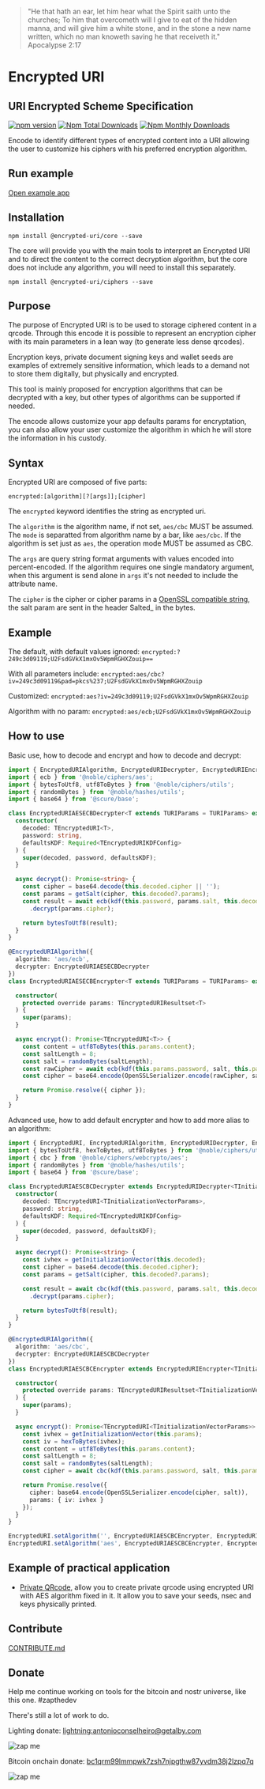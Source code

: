 > "He that hath an ear, let him hear what the Spirit saith unto the churches; To him that overcometh will I give to eat of the hidden manna, and will give him a white stone, and in the stone a new name written, which no man knoweth saving he that receiveth it."
> Apocalypse 2:17

# Encrypted URI
## URI Encrypted Scheme Specification

[![npm version](https://badge.fury.io/js/@encrypted-uri%2Fcore.svg)](https://github.com/antonioconselheiro/encrypted-uri)
[![Npm Total Downloads](https://img.shields.io/npm/dt/@encrypted-uri/core.svg)](https://github.com/antonioconselheiro/encrypted-uri)
[![Npm Monthly Downloads](https://img.shields.io/npm/dm/@encrypted-uri/core.svg)](https://github.com/antonioconselheiro/encrypted-uri)

Encode to identify different types of encrypted content into a URI allowing the user to customize his ciphers with his preferred encryption algorithm.

## Run example
[Open example app](https://antonioconselheiro.github.io/encrypted-uri/ciphers-example/browser/)

## Installation

```npm install @encrypted-uri/core --save```

The core will provide you with the main tools to interpret an Encrypted URI and to direct the content to the correct decryption algorithm, but the core does not include any algorithm, you will need to install this separately.

```npm install @encrypted-uri/ciphers --save```

## Purpose

The purpose of Encrypted URI is to be used to storage ciphered content in a qrcode. Through this encode it is possible to represent an encryption cipher with its main parameters in a lean way (to generate less dense qrcodes).

Encryption keys, private document signing keys and wallet seeds are examples of extremely sensitive information, which leads to a demand not to store them digitally, but physically and encrypted.

This tool is mainly proposed for encryption algorithms that can be decrypted with a key, but other types of algorithms can be supported if needed.

The encode allows customize your app defaults params for encryptation, you can also allow your user customize the algorithm in which he will store the information in his custody.

## Syntax
Encrypted URI are composed of five parts:

```encrypted:[algorithm][?[args]];[cipher]```

The ```encrypted``` keyword identifies the string as encrypted uri.

The ```algorithm``` is the algorithm name, if not set, ```aes/cbc``` MUST be  assumed. The ```mode``` is separatted from algorithm name by a bar, like ```aes/cbc```. If the algorithm is set just as ```aes```, the operation mode MUST be  assumed as CBC.

The ```args``` are query string format arguments with values encoded into percent-encoded. If the algorithm requires one single mandatory argument, when this argument is send alone in ```args``` it's not needed to include the attribute name.

The ```cipher``` is the cipher or cipher params in a [OpenSSL compatible string](https://www.openssl.org/docs/man1.0.2/man1/openssl-enc.html), the salt param are sent in the header Salted_ in the bytes.

## Example
The default, with default values ignored:
```encrypted:?249c3d09119;U2FsdGVkX1mxOv5WpmRGHXZouip==```

With all parameters include:
```encrypted:aes/cbc?iv=249c3d09119&pad=pkcs%237;U2FsdGVkX1mxOv5WpmRGHXZouip```

Customized:
```encrypted:aes?iv=249c3d09119;U2FsdGVkX1mxOv5WpmRGHXZouip```

Algorithm with no param:
```encrypted:aes/ecb;U2FsdGVkX1mxOv5WpmRGHXZouip```

## How to use
Basic use, how to decode and encrypt and how to decode and decrypt: 

```typescript
import { EncryptedURIAlgorithm, EncryptedURIDecrypter, EncryptedURIEncrypter, TEncryptedURI, TEncryptedURIKDFConfig, TEncryptedURIResultset, TURIParams } from '@encrypted-uri/core';
import { ecb } from '@noble/ciphers/aes';
import { bytesToUtf8, utf8ToBytes } from '@noble/ciphers/utils';
import { randomBytes } from '@noble/hashes/utils';
import { base64 } from '@scure/base';

class EncryptedURIAESECBDecrypter<T extends TURIParams = TURIParams> extends EncryptedURIDecrypter<T> {
  constructor(
    decoded: TEncryptedURI<T>,
    password: string,
    defaultsKDF: Required<TEncryptedURIKDFConfig>
  ) {
    super(decoded, password, defaultsKDF);
  }

  async decrypt(): Promise<string> {
    const cipher = base64.decode(this.decoded.cipher || '');
    const params = getSalt(cipher, this.decoded?.params);
    const result = await ecb(kdf(this.password, params.salt, this.decoded))
      .decrypt(params.cipher);

    return bytesToUtf8(result);
  }
}

@EncryptedURIAlgorithm({
  algorithm: 'aes/ecb',
  decrypter: EncryptedURIAESECBDecrypter
})
class EncryptedURIAESECBEncrypter<T extends TURIParams = TURIParams> extends EncryptedURIEncrypter<TURIParams> {

  constructor(
    protected override params: TEncryptedURIResultset<T>
  ) {
    super(params);
  }

  async encrypt(): Promise<TEncryptedURI<T>> {
    const content = utf8ToBytes(this.params.content);
    const saltLength = 8;
    const salt = randomBytes(saltLength);
    const rawCipher = await ecb(kdf(this.params.password, salt, this.params.kdf)).encrypt(content);
    const cipher = base64.encode(OpenSSLSerializer.encode(rawCipher, salt));

    return Promise.resolve({ cipher });
  }
}

```

Advanced use, how to add default encrypter and how to add more alias to an algorithm: 
```typescript
import { EncryptedURI, EncryptedURIAlgorithm, EncryptedURIDecrypter, EncryptedURIEncrypter, TEncryptedURI, TEncryptedURIKDFConfig, TEncryptedURIResultset } from '@encrypted-uri/core';
import { bytesToUtf8, hexToBytes, utf8ToBytes } from '@noble/ciphers/utils';
import { cbc } from '@noble/ciphers/webcrypto/aes';
import { randomBytes } from '@noble/hashes/utils';
import { base64 } from '@scure/base';

class EncryptedURIAESCBCDecrypter extends EncryptedURIDecrypter<TInitializationVectorParams> {
  constructor(
    decoded: TEncryptedURI<TInitializationVectorParams>,
    password: string,
    defaultsKDF: Required<TEncryptedURIKDFConfig>
  ) {
    super(decoded, password, defaultsKDF);
  }

  async decrypt(): Promise<string> {
    const ivhex = getInitializationVector(this.decoded);
    const cipher = base64.decode(this.decoded.cipher);
    const params = getSalt(cipher, this.decoded?.params);

    const result = await cbc(kdf(this.password, params.salt, this.decoded), hexToBytes(ivhex))
      .decrypt(params.cipher);

    return bytesToUtf8(result);
  }
}

@EncryptedURIAlgorithm({
  algorithm: 'aes/cbc',
  decrypter: EncryptedURIAESCBCDecrypter
})
class EncryptedURIAESCBCEncrypter extends EncryptedURIEncrypter<TInitializationVectorParams> {

  constructor(
    protected override params: TEncryptedURIResultset<TInitializationVectorParams>
  ) {
    super(params);
  }

  async encrypt(): Promise<TEncryptedURI<TInitializationVectorParams>> {
    const ivhex = getInitializationVector(this.params);
    const iv = hexToBytes(ivhex);
    const content = utf8ToBytes(this.params.content);
    const saltLength = 8;
    const salt = randomBytes(saltLength);
    const cipher = await cbc(kdf(this.params.password, salt, this.params.kdf), iv).encrypt(content);

    return Promise.resolve({
      cipher: base64.encode(OpenSSLSerializer.encode(cipher, salt)),
      params: { iv: ivhex }
    });
  }
}

EncryptedURI.setAlgorithm('', EncryptedURIAESCBCEncrypter, EncryptedURIAESCBCDecrypter);
EncryptedURI.setAlgorithm('aes', EncryptedURIAESCBCEncrypter, EncryptedURIAESCBCDecrypter);
```

## Example of practical application
 - [Private QRcode](https://antonioconselheiro.github.io/private-qrcode/#/home), allow you to create private qrcode using encrypted URI with AES algorithm fixed in it. It allow you to save your seeds, nsec and keys physically printed.

## Contribute
[CONTRIBUTE.md](./CONTRIBUTE.md)

## Donate
Help me continue working on tools for the bitcoin and nostr universe, like this one. #zapthedev

There's still a lot of work to do.

Lighting donate: <a href="lightning:antonioconselheiro@getalby.com">lightning:antonioconselheiro@getalby.com</a>

![zap me](https://raw.githubusercontent.com/antonioconselheiro/antonioconselheiro/main/img/qrcode-wallet-lighting.png)

Bitcoin onchain donate: <a href="bitcoin:bc1qrm99lmmpwk7zsh7njpgthw87yvdm38j2lzpq7q">bc1qrm99lmmpwk7zsh7njpgthw87yvdm38j2lzpq7q</a>

![zap me](https://raw.githubusercontent.com/antonioconselheiro/antonioconselheiro/main/img/qrcode-wallet-bitcoin.png)
